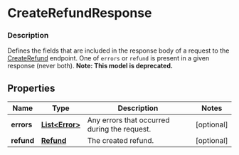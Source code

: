 
# CreateRefundResponse

### Description

Defines the fields that are included in the response body of a request to the [CreateRefund](#endpoint-createrefund) endpoint.  One of `errors` or `refund` is present in a given response (never both).
**Note: This model is deprecated.**

## Properties
Name | Type | Description | Notes
------------ | ------------- | ------------- | -------------
**errors** | [**List&lt;Error&gt;**](Error.md) | Any errors that occurred during the request. |  [optional]
**refund** | [**Refund**](Refund.md) | The created refund. |  [optional]



